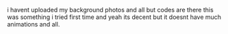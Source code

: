i havent uploaded my background photos and all but codes are there this was something i tried first time and yeah its decent but it doesnt have much animations and all. 
